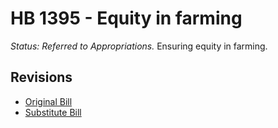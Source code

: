 # HB 1395 - Equity in farming
*Status: Referred to Appropriations.*
Ensuring equity in farming.

## Revisions
* [Original Bill](1/)
* [Substitute Bill](S/)
